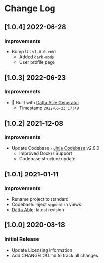 # Change Log

## [1.0.4] 2022-06-28
### Improvements

- Bump UI: `v1.0.0-enh1`
  - Added `dark-mode`
  - User profile page 

## [1.0.3] 2022-06-23
### Improvements

- 🚀 Built with [Datta Able Generator](https://appseed.us/generator/datta-able/) 
  - Timestamp `2022-06-23 17:48` 

## [1.0.2] 2021-12-08
### Improvements

- Update Codebase - [Jinja Codebase](https://github.com/app-generator/boilerplate-code-jinja/releases) v2.0.0
  - Improved Docker Support
  - Codebase structure update

## [1.0.1] 2021-01-11
### Improvements

- Rename project to standard
- Codebase: inject `segment` in views
- [Datta Able](https://github.com/codedthemes/datta-able-bootstrap-dashboard): latest revision

## [1.0.0] 2020-08-18
### Initial Release

- Update Licensing information
- Add CHANGELOG.md to track all changes
